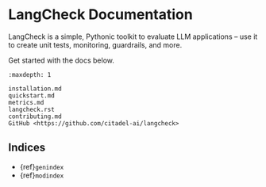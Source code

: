 # LangCheck Documentation

LangCheck is a simple, Pythonic toolkit to evaluate LLM applications – use it to create unit tests, monitoring, guardrails, and more.

Get started with the docs below.

```{toctree}
:maxdepth: 1

installation.md
quickstart.md
metrics.md
langcheck.rst
contributing.md
GitHub <https://github.com/citadel-ai/langcheck>
```

## Indices

* {ref}`genindex`
* {ref}`modindex`
